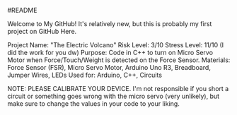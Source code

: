 #README 

Welcome to My GitHub! It's relatively new, but this is probably my first project on GitHub Here.

Project Name: "The Electric Volcano"
Risk Level: 3/10
Stress Level: 11/10 (I did the work for you dw)
Purpose: Code in C++ to turn on Micro Servo Motor when Force/Touch/Weight is detected on the Force Sensor.
Materials: Force Sensor (FSR), Micro Servo Motor, Arduino Uno R3, Breadboard, Jumper Wires, LEDs
Used for: Arduino, C++, Circuits 

NOTE: PLEASE CALIBRATE YOUR DEVICE. I'm not responsible if you short a circuit or something goes wrong with the
micro servo (very unlikely), but make sure to change the values in your code to your liking.
